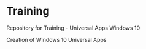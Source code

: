 # Training
Repository for Training - Universal Apps Windows 10

Creation of Windows 10 Universal Apps
